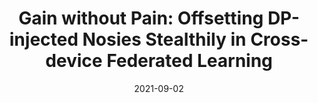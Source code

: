 ---
title: "Gain without Pain: Offsetting DP-injected Nosies Stealthily in Cross-device Federated Learning"
authors: 
- Wenzhuo Yang
- Yipeng Zhou
- Miao Hu
- Di Wu
- James Xi Zheng
- Hui Wang
- Song Guo
- Chao Li

date: "2021-09-02"
doi: "10.1109/JIOT.2021.3102030"

# Publication type.
# 1 = Conference paper; 2 = Journal article;
# 3 = Preprint Paper; 4 = Report; 5 = Book; 6 = Book section;
# 7 = Thesis; 8 = Patent
publication_types: ["2"]

# Publication name and optional abbreviated publication name.
publication: "*IEEE Internet of Things Journal*"
publication_short: IoTJ (JCR-Q1)


# url_pdf: https://ieeexplore.ieee.org/abstract/document/9366901
# url_code: ''
# url_dataset: ''
# url_poster: ''
# url_project: ''
# url_slides: ''
# url_video: ''

---